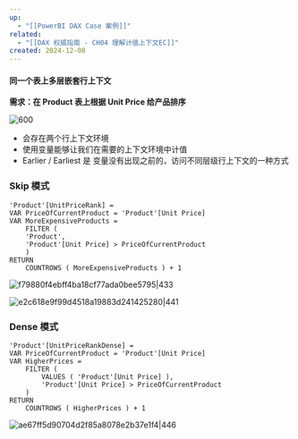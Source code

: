 ```yaml
---
up:
  - "[[PowerBI DAX Case 案例]]"
related:
  - "[[DAX 权威指南 - CH04 理解计值上下文EC]]"
created: 2024-12-08
---
```


#### 同一个表上多层嵌套行上下文

**需求：在 Product 表上根据 Unit Price 给产品排序**

![600](https://s1.vika.cn/space/2024/03/21/8260eddfe2624aa6abf33b2f9ee9a009)

- 会存在两个行上下文环境
- 使用变量能够让我们在需要的上下文环境中计值
- Earlier / Earliest 是 变量没有出现之前的，访问不同层级行上下文的一种方式

### Skip 模式

```
'Product'[UnitPriceRank] =
VAR PriceOfCurrentProduct = 'Product'[Unit Price]
VAR MoreExpensiveProducts =
	FILTER (
	'Product',
	'Product'[Unit Price] > PriceOfCurrentProduct
	)
RETURN
	COUNTROWS ( MoreExpensiveProducts ) + 1
```

![f79880f4ebff4ba18cf77ada0bee5795|433](https://s1.vika.cn/space/2024/12/08/f79880f4ebff4ba18cf77ada0bee5795)

![e2c618e9f99d4518a19883d241425280|441](https://s1.vika.cn/space/2024/12/08/e2c618e9f99d4518a19883d241425280)

### Dense 模式

```
'Product'[UnitPriceRankDense] =
VAR PriceOfCurrentProduct = 'Product'[Unit Price]
VAR HigherPrices =
	FILTER (
		VALUES ( 'Product'[Unit Price] ),
		'Product'[Unit Price] > PriceOfCurrentProduct
	)
RETURN
	COUNTROWS ( HigherPrices ) + 1
```

![ae67ff5d90704d2f85a8078e2b37e1f4|446](https://s1.vika.cn/space/2024/12/08/ae67ff5d90704d2f85a8078e2b37e1f4)
